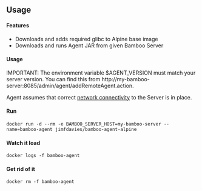 Usage
-----

#### Features
- Downloads and adds required glibc to Alpine base image
- Downloads and runs Agent JAR from given Bamboo Server

#### Usage
IMPORTANT: The environment variable $AGENT_VERSION must match your server version.
You can find this from http://my-bamboo-server:8085/admin/agent/addRemoteAgent.action.

Agent assumes that correct [network connectivity](https://confluence.atlassian.com/bamkb/troubleshooting-remote-agents-216957427.html) to the Server is in place.

#### Run
```
docker run -d --rm -e BAMBOO_SERVER_HOST=my-bamboo-server --name=bamboo-agent jimfdavies/bamboo-agent-alpine
```
#### Watch it load
```
docker logs -f bamboo-agent
```
#### Get rid of it
```
docker rm -f bamboo-agent
```
